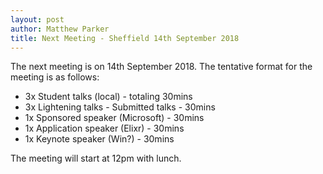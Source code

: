 ```yaml
---
layout: post
author: Matthew Parker
title: Next Meeting - Sheffield 14th September 2018
---
```


The next meeting is on 14th September 2018. The tentative format for the meeting is as follows:

* 3x Student talks (local) - totaling 30mins
* 3x Lightening talks - Submitted talks - 30mins
* 1x Sponsored speaker (Microsoft) - 30mins
* 1x Application speaker (Elixr) - 30mins
* 1x Keynote speaker (Win?) - 30mins

The meeting will start at 12pm with lunch.
